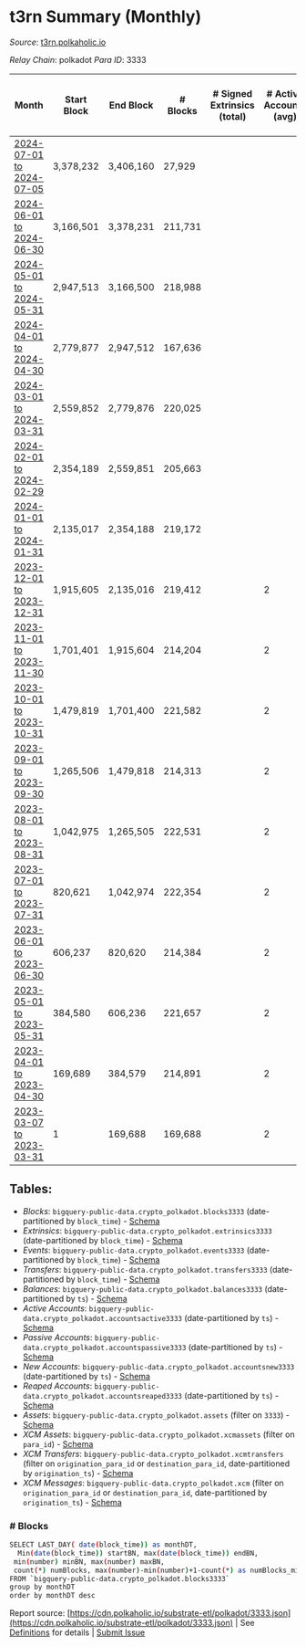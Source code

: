 # t3rn Summary (Monthly)

_Source_: [t3rn.polkaholic.io](https://t3rn.polkaholic.io)

*Relay Chain*: polkadot
*Para ID*: 3333



| Month | Start Block | End Block | # Blocks | # Signed Extrinsics (total) | # Active Accounts (avg) | # Addresses with Balances (max) | Issues |
| ----- | ----------- | --------- | -------- | --------------------------- | ----------------------- | ------------------------------- | ------ |
| [2024-07-01 to 2024-07-05](/polkadot/3333-t3rn/2024-07-31.md) | 3,378,232 | 3,406,160 | 27,929 |  |  | 1 | -   |   
| [2024-06-01 to 2024-06-30](/polkadot/3333-t3rn/2024-06-30.md) | 3,166,501 | 3,378,231 | 211,731 |  |  | 1 | -   |   
| [2024-05-01 to 2024-05-31](/polkadot/3333-t3rn/2024-05-31.md) | 2,947,513 | 3,166,500 | 218,988 |  |  | 1 | -   |   
| [2024-04-01 to 2024-04-30](/polkadot/3333-t3rn/2024-04-30.md) | 2,779,877 | 2,947,512 | 167,636 |  |  | 1 | -   |   
| [2024-03-01 to 2024-03-31](/polkadot/3333-t3rn/2024-03-31.md) | 2,559,852 | 2,779,876 | 220,025 |  |  | 1 | -   |   
| [2024-02-01 to 2024-02-29](/polkadot/3333-t3rn/2024-02-29.md) | 2,354,189 | 2,559,851 | 205,663 |  |  | 1 | -   |   
| [2024-01-01 to 2024-01-31](/polkadot/3333-t3rn/2024-01-31.md) | 2,135,017 | 2,354,188 | 219,172 |  |  | 1 | -   |   
| [2023-12-01 to 2023-12-31](/polkadot/3333-t3rn/2023-12-31.md) | 1,915,605 | 2,135,016 | 219,412 |  | 2 | 1 | -   |   
| [2023-11-01 to 2023-11-30](/polkadot/3333-t3rn/2023-11-30.md) | 1,701,401 | 1,915,604 | 214,204 |  | 2 | 1 | -   |   
| [2023-10-01 to 2023-10-31](/polkadot/3333-t3rn/2023-10-31.md) | 1,479,819 | 1,701,400 | 221,582 |  | 2 | 1 | -   |   
| [2023-09-01 to 2023-09-30](/polkadot/3333-t3rn/2023-09-30.md) | 1,265,506 | 1,479,818 | 214,313 |  | 2 | 2 | -   |   
| [2023-08-01 to 2023-08-31](/polkadot/3333-t3rn/2023-08-31.md) | 1,042,975 | 1,265,505 | 222,531 |  | 2 | 2 | -   |   
| [2023-07-01 to 2023-07-31](/polkadot/3333-t3rn/2023-07-31.md) | 820,621 | 1,042,974 | 222,354 |  | 2 | 2 | -   |   
| [2023-06-01 to 2023-06-30](/polkadot/3333-t3rn/2023-06-30.md) | 606,237 | 820,620 | 214,384 |  | 2 | 2 | -   |   
| [2023-05-01 to 2023-05-31](/polkadot/3333-t3rn/2023-05-31.md) | 384,580 | 606,236 | 221,657 |  | 2 | 2 | -   |   
| [2023-04-01 to 2023-04-30](/polkadot/3333-t3rn/2023-04-30.md) | 169,689 | 384,579 | 214,891 |  | 2 | 2 | -   |   
| [2023-03-07 to 2023-03-31](/polkadot/3333-t3rn/2023-03-31.md) | 1 | 169,688 | 169,688 |  | 2 | 2 | -   |   

## Tables:

* _Blocks_: `bigquery-public-data.crypto_polkadot.blocks3333` (date-partitioned by `block_time`) - [Schema](/schema/balances.json)
* _Extrinsics_: `bigquery-public-data.crypto_polkadot.extrinsics3333` (date-partitioned by `block_time`) - [Schema](/schema/extrinsics.json)
* _Events_: `bigquery-public-data.crypto_polkadot.events3333` (date-partitioned by `block_time`) - [Schema](/schema/events.json)
* _Transfers_: `bigquery-public-data.crypto_polkadot.transfers3333` (date-partitioned by `block_time`) - [Schema](/schema/transfers.json)
* _Balances_: `bigquery-public-data.crypto_polkadot.balances3333` (date-partitioned by `ts`) - [Schema](/schema/balances.json)
* _Active Accounts_: `bigquery-public-data.crypto_polkadot.accountsactive3333` (date-partitioned by `ts`) - [Schema](/schema/accountsactive.json)
* _Passive Accounts_: `bigquery-public-data.crypto_polkadot.accountspassive3333` (date-partitioned by `ts`) - [Schema](/schema/accountspassive.json)
* _New Accounts_: `bigquery-public-data.crypto_polkadot.accountsnew3333` (date-partitioned by `ts`) - [Schema](/schema/accountsnew.json)
* _Reaped Accounts_: `bigquery-public-data.crypto_polkadot.accountsreaped3333` (date-partitioned by `ts`) - [Schema](/schema/accountsreaped.json)
* _Assets_: `bigquery-public-data.crypto_polkadot.assets` (filter on `3333`) - [Schema](/schema/assets.json)
* _XCM Assets_: `bigquery-public-data.crypto_polkadot.xcmassets` (filter on `para_id`) - [Schema](/schema/xcmassets.json)
* _XCM Transfers_: `bigquery-public-data.crypto_polkadot.xcmtransfers` (filter on `origination_para_id` or `destination_para_id`, date-partitioned by `origination_ts`) - [Schema](/schema/xcmtransfers.json)
* _XCM Messages_: `bigquery-public-data.crypto_polkadot.xcm` (filter on `origination_para_id` or `destination_para_id`, date-partitioned by `origination_ts`) - [Schema](/schema/xcm.json)

### # Blocks
```bash
SELECT LAST_DAY( date(block_time)) as monthDT,
  Min(date(block_time)) startBN, max(date(block_time)) endBN, 
 min(number) minBN, max(number) maxBN, 
 count(*) numBlocks, max(number)-min(number)+1-count(*) as numBlocks_missing 
FROM `bigquery-public-data.crypto_polkadot.blocks3333` 
group by monthDT 
order by monthDT desc
```


Report source: [https://cdn.polkaholic.io/substrate-etl/polkadot/3333.json](https://cdn.polkaholic.io/substrate-etl/polkadot/3333.json) | See [Definitions](/DEFINITIONS.md) for details | [Submit Issue](https://github.com/colorfulnotion/substrate-etl/issues)
